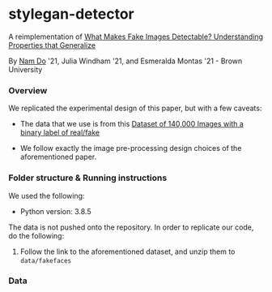 # stylegan-detector

A reimplementation of [What Makes Fake Images Detectable? Understanding Properties that Generalize](https://arxiv.org/pdf/2008.10588.pdf)

By [Nam Do](https://ndo3.github.io) '21, Julia Windham '21, and Esmeralda Montas '21 - Brown University

### Overview

We replicated the experimental design of this paper, but with a few caveats:

- The data that we use is from this [Dataset of 140,000 Images with a binary label of real/fake](https://www.kaggle.com/xhlulu/140k-real-and-fake-faces)

- We follow exactly the image pre-processing design choices of the aforementioned paper.

### Folder structure & Running instructions

We used the following:
- Python version: 3.8.5

The data is not pushed onto the repository. In order to replicate our code, do the following:

1. Follow the link to the aforementioned dataset, and unzip them to `data/fakefaces`

### Data